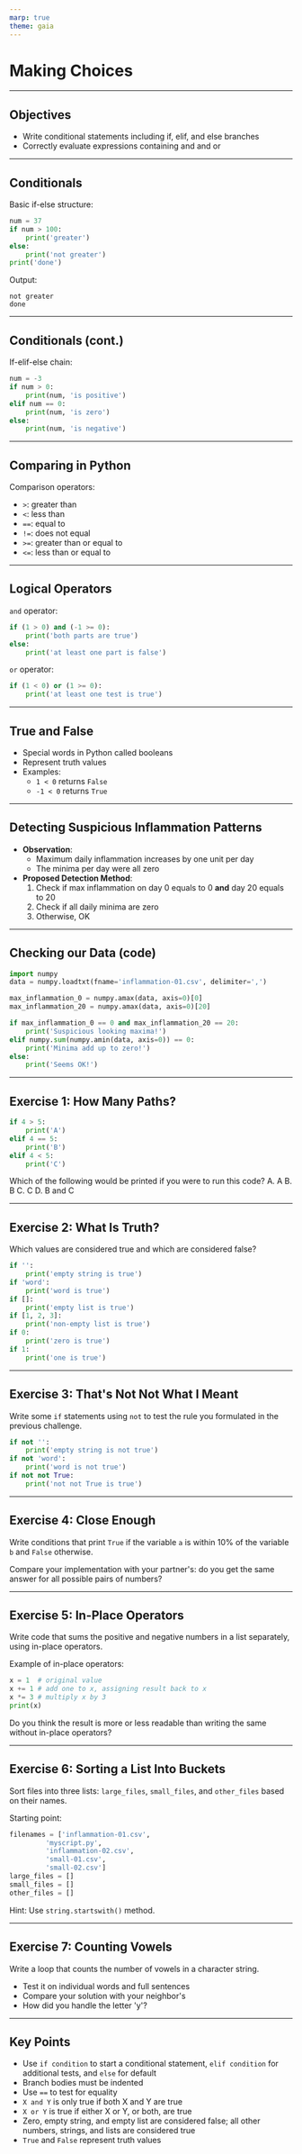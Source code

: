 ```yaml
---
marp: true
theme: gaia
---
```


# Making Choices

---

## Objectives

- Write conditional statements including if, elif, and else branches
- Correctly evaluate expressions containing and and or

---

## Conditionals

Basic if-else structure:

```python
num = 37
if num > 100:
    print('greater')
else:
    print('not greater')
print('done')
```

Output:
```
not greater
done
```

---

## Conditionals (cont.)

If-elif-else chain:

```python
num = -3
if num > 0:
    print(num, 'is positive')
elif num == 0:
    print(num, 'is zero')
else:
    print(num, 'is negative')
```

---

## Comparing in Python

Comparison operators:
- `>`: greater than
- `<`: less than
- `==`: equal to
- `!=`: does not equal
- `>=`: greater than or equal to
- `<=`: less than or equal to

---

## Logical Operators

`and` operator:

```python
if (1 > 0) and (-1 >= 0):
    print('both parts are true')
else:
    print('at least one part is false')
```

`or` operator:

```python
if (1 < 0) or (1 >= 0):
    print('at least one test is true')
```

---

## True and False

- Special words in Python called booleans
- Represent truth values
- Examples:
  - `1 < 0` returns `False`
  - `-1 < 0` returns `True`

---

## Detecting Suspicious Inflammation Patterns

- **Observation**: 
  - Maximum daily inflammation increases by one unit per day
  - The minima per day were all zero
- **Proposed Detection Method**:
  1. Check if max inflammation on day 0 equals to 0 **and** day 20 equals to 20
  2. Check if all daily minima are zero
  3. Otherwise, OK

---

## Checking our Data (code)

```python
import numpy
data = numpy.loadtxt(fname='inflammation-01.csv', delimiter=',')

max_inflammation_0 = numpy.amax(data, axis=0)[0]
max_inflammation_20 = numpy.amax(data, axis=0)[20]

if max_inflammation_0 == 0 and max_inflammation_20 == 20:
    print('Suspicious looking maxima!')
elif numpy.sum(numpy.amin(data, axis=0)) == 0:
    print('Minima add up to zero!')
else:
    print('Seems OK!')
```
---

## Exercise 1: How Many Paths?

```python
if 4 > 5:
    print('A')
elif 4 == 5:
    print('B')
elif 4 < 5:
    print('C')
```
Which of the following would be printed if you were to run this code?
A. A
B. B
C. C
D. B and C

---

## Exercise 2: What Is Truth?

Which values are considered true and which are considered false? 

```python
if '':
    print('empty string is true')
if 'word':
    print('word is true')
if []:
    print('empty list is true')
if [1, 2, 3]:
    print('non-empty list is true')
if 0:
    print('zero is true')
if 1:
    print('one is true')
```

---

## Exercise 3: That's Not Not What I Meant

Write some `if` statements using `not` to test the rule you formulated in the previous challenge.

```python
if not '':
    print('empty string is not true')
if not 'word':
    print('word is not true')
if not not True:
    print('not not True is true')
```

---

## Exercise 4: Close Enough

Write conditions that print `True` if the variable `a` is within 10% of the variable `b` and `False` otherwise.

Compare your implementation with your partner's: do you get the same answer for all possible pairs of numbers?

---

## Exercise 5: In-Place Operators

Write code that sums the positive and negative numbers in a list separately, using in-place operators.

Example of in-place operators:
```python
x = 1  # original value
x += 1 # add one to x, assigning result back to x
x *= 3 # multiply x by 3
print(x)
```

Do you think the result is more or less readable than writing the same without in-place operators?

---

## Exercise 6: Sorting a List Into Buckets

Sort files into three lists: `large_files`, `small_files`, and `other_files` based on their names.

Starting point:
```python
filenames = ['inflammation-01.csv',
         'myscript.py',
         'inflammation-02.csv',
         'small-01.csv',
         'small-02.csv']
large_files = []
small_files = []
other_files = []
```

Hint: Use `string.startswith()` method.

---

## Exercise 7: Counting Vowels

Write a loop that counts the number of vowels in a character string.

- Test it on individual words and full sentences
- Compare your solution with your neighbor's
- How did you handle the letter 'y'?

---

## Key Points

- Use `if condition` to start a conditional statement, `elif condition` for additional tests, and `else` for default
- Branch bodies must be indented
- Use `==` to test for equality
- `X and Y` is only true if both X and Y are true
- `X or Y` is true if either X or Y, or both, are true
- Zero, empty string, and empty list are considered false; all other numbers, strings, and lists are considered true
- `True` and `False` represent truth values


